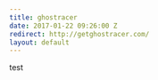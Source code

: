 ```yaml
---
title: ghostracer
date: 2017-01-22 09:26:00 Z
redirect: http://getghostracer.com/
layout: default
---
```


test